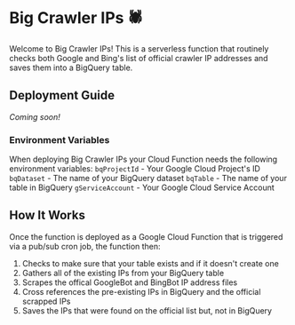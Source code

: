 # Big Crawler IPs 🕷️
Welcome to Big Crawler IPs! This is a serverless function that routinely checks both Google and Bing's list of official crawler IP addresses and saves them into a BigQuery table.

## Deployment Guide
*Coming soon!*

### Environment Variables
When deploying Big Crawler IPs your Cloud Function needs the following environment variables:
`bqProjectId` - Your Google Cloud Project's ID
`bqDataset` - The name of your BigQuery dataset 
`bqTable` - The name of your table in BigQuery
`gServiceAccount` - Your Google Cloud Service Account 

## How It Works
Once the function is deployed as a Google Cloud Function that is triggered via a pub/sub cron job, the function then:
1. Checks to make sure that your table exists and if it doesn't create one
2. Gathers all of the existing IPs from your BigQuery table
3. Scrapes the offical GoogleBot and BingBot IP address files
4. Cross references the pre-existing IPs in BigQuery and the official scrapped IPs
5. Saves the IPs that were found on the official list but, not in BigQuery